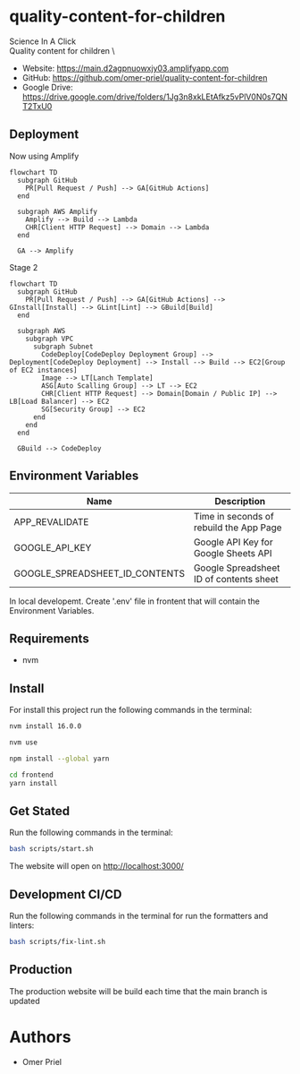 # quality-content-for-children

Science In A Click \
Quality content for children \

* Website: <https://main.d2agpnuowxjy03.amplifyapp.com>
* GitHub: <https://github.com/omer-priel/quality-content-for-children>
* Google Drive: <https://drive.google.com/drive/folders/1Jg3n8xkLEtAfkz5vPlV0N0s7QNT2TxU0>

## Deployment

Now using Amplify

```mermaid
flowchart TD
  subgraph GitHub
    PR[Pull Request / Push] --> GA[GitHub Actions]
  end

  subgraph AWS Amplify
    Amplify --> Build --> Lambda
    CHR[Client HTTP Request] --> Domain --> Lambda
  end
  
  GA --> Amplify
```

Stage 2

```mermaid
flowchart TD
  subgraph GitHub
    PR[Pull Request / Push] --> GA[GitHub Actions] --> GInstall[Install] --> GLint[Lint] --> GBuild[Build] 
  end

  subgraph AWS
    subgraph VPC
      subgraph Subnet
        CodeDeploy[CodeDeploy Deployment Group] --> Deployment[CodeDeploy Deployment] --> Install --> Build --> EC2[Group of EC2 instances]
        Image --> LT[Lanch Template]
        ASG[Auto Scalling Group] --> LT --> EC2
        CHR[Client HTTP Request] --> Domain[Domain / Public IP] --> LB[Load Balancer] --> EC2
        SG[Security Group] --> EC2
      end
    end
  end
    
  GBuild --> CodeDeploy
```


## Environment Variables

| Name                           | Description                             |
|--------------------------------|-----------------------------------------|
| APP_REVALIDATE                 | Time in seconds of rebuild the App Page |
| GOOGLE_API_KEY                 | Google API Key for Google Sheets API    |
| GOOGLE_SPREADSHEET_ID_CONTENTS | Google Spreadsheet ID of contents sheet |

In local developemt. Create '.env' file in frontent that will contain the Environment Variables.

## Requirements

* nvm

## Install

For install this project run the following commands in the terminal:

```bash
nvm install 16.0.0

nvm use

npm install --global yarn

cd frontend
yarn install
```

## Get Stated

Run the following commands in the terminal:

```bash
bash scripts/start.sh
```

The website will open on <http://localhost:3000/>

## Development CI/CD

Run the following commands in the terminal for run the formatters and linters:

```bash
bash scripts/fix-lint.sh
```

## Production

The production website will be build each time that the main branch is updated

# Authors

* Omer Priel

